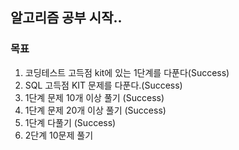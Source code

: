 ## 알고리즘 공부 시작..

### 목표 
1. 코딩테스트 고득점 kit에 있는 1단계를 다푼다(Success)
2. SQL 고득점 KIT 문제를 다푼다.(Success)
3. 1단계 문제 10개 이상 풀기 (Success)
4. 1단계 문제 20개 이상 풀기 (Success)
5. 1단계 다풀기 (Success)
6. 2단계 10문제 풀기